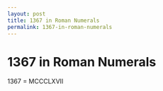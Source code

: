 ```yaml
---
layout: post
title: 1367 in Roman Numerals
permalink: 1367-in-roman-numerals
---
```


# 1367 in Roman Numerals

1367 = MCCCLXVII

